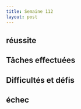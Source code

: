 ```yaml
---
title: Semaine 112
layout: post
---
```

## réussite


## Tâches effectuées



## Difficultés et défis



## échec
